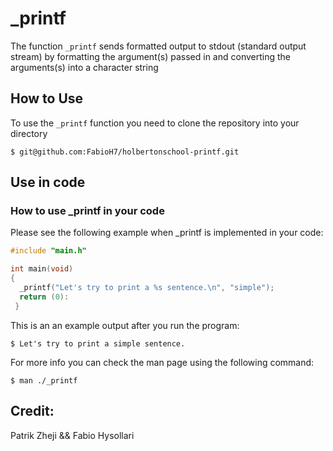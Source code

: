 # _printf

The function `_printf` sends formatted output to stdout (standard output stream) by formatting the argument(s) passed in and converting the arguments(s) into a character string

## How to Use
To use the `_printf` function you need to clone the repository into your directory
```shell
$ git@github.com:FabioH7/holbertonschool-printf.git
```


## Use in code
### How to use _printf in your code
Please see the following example when _printf is implemented in your code:

```c
#include "main.h"

int main(void)
{
  _printf("Let's try to print a %s sentence.\n", "simple");
  return (0):
 }

```
This is an an example output after you run the program:
```
$ Let's try to print a simple sentence.
```
For more info you can check the man page using the following command:

```shell
$ man ./_printf
```
## Credit:
Patrik Zheji &&  Fabio Hysollari
